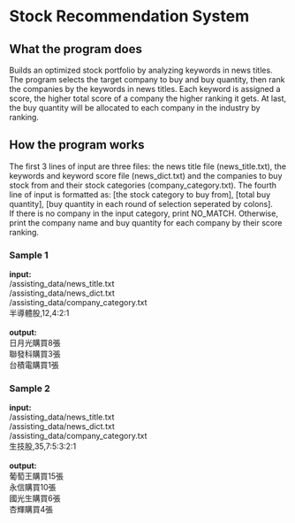 # Stock Recommendation System
## What the program does
Builds an optimized stock portfolio by analyzing keywords in news titles. The program selects the target company to buy and buy quantity, then rank the companies by the keywords in  news titles. Each keyword is assigned a score, the higher total score of a company the higher ranking it gets. At last, the buy quantity will be allocated to each company in the industry by ranking.

## How the program works
The first 3 lines of input are three files: the news title file (news_title.txt), the keywords and keyword score file (news_dict.txt) and the companies to buy stock from and their stock categories (company_category.txt). The fourth line of input is formatted as: [the stock category to buy from], [total buy quantity], [buy quantity in each round of selection seperated by colons]. <br>
If there is no company in the input category, print NO_MATCH. Otherwise, print the company name and buy quantity for each company by their score ranking. <br>

### Sample 1
**input:** <br>
    /assisting_data/news_title.txt <br>
    /assisting_data/news_dict.txt <br>
    /assisting_data/company_category.txt <br>
    半導體股,12,4:2:1 <br>
<br>
**output:** <br>
    日月光購買8張 <br>
    聯發科購買3張 <br>
    台積電購買1張 <br>

### Sample 2
**input:** <br>
    /assisting_data/news_title.txt <br>
    /assisting_data/news_dict.txt <br>
    /assisting_data/company_category.txt <br>
    生技股,35,7:5:3:2:1 <br>
<br>
**output:** <br>
    葡萄王購買15張 <br>
    永信購買10張 <br>
    國光生購買6張 <br>
    杏輝購買4張 <br>
